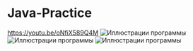 # Java-Practice
https://youtu.be/oNfiX589Q4M
![Иллюстрации программы](https://github.com/BestyNK/Java-Practice/tree/main/images/1.png)
![Иллюстрации программы](https://github.com/BestyNK/Java-Practice/tree/main/images/2.png)
![Иллюстрации программы](https://github.com/BestyNK/Java-Practice/tree/main/images/3.png)
